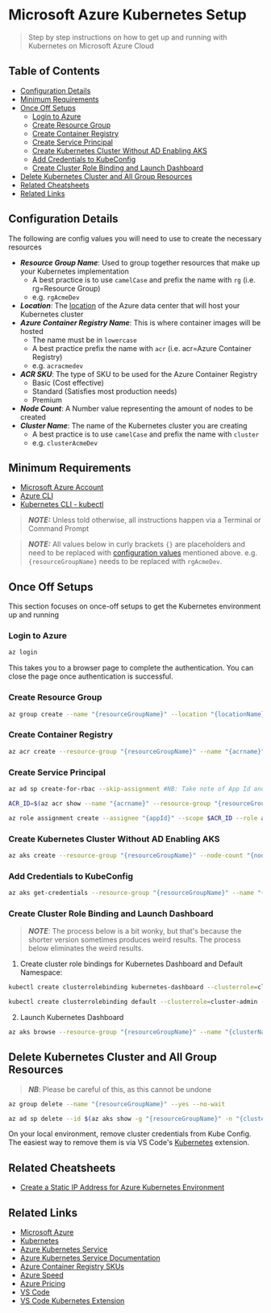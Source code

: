 # Microsoft Azure Kubernetes Setup
> Step by step instructions on how to get up and running with Kubernetes on Microsoft Azure Cloud

## Table of Contents

- [Configuration Details](#configuration-details)
- [Minimum Requirements](#minimum-requirements)
- [Once Off Setups](#once-off-setups)
    - [Login to Azure](#login-to-azure)
    - [Create Resource Group](#create-resource-group)
    - [Create Container Registry](#create-container-registry)
    - [Create Service Principal](#create-service-principal)
    - [Create Kubernetes Cluster Without AD Enabling AKS](#create-kubernetes-cluster-without-ad-enabling-aks)
    - [Add Credentials to KubeConfig](#add-credentials-to-kubeconfig)
    - [Create Cluster Role Binding and Launch Dashboard](#create-cluster-role-binding-and-launch-dashboard)
- [Delete Kubernetes Cluster and All Group Resources](#delete-kubernetes-cluster-and-all-group-resources)
- [Related Cheatsheets](#related-cheatsheets)
- [Related Links](#related-links)

## Configuration Details

The following are config values you will need to use to create the necessary resources

- ***Resource Group Name***: Used to group together resources that make up your Kubernetes implementation
    - A best practice is to use `camelCase` and prefix the name with `rg` (i.e. rg=Resource Group)
    - e.g. `rgAcmeDev`
- ***Location***: The [location](https://azure.microsoft.com/en-us/global-infrastructure/locations/) of the Azure data center that will host your Kubernetes cluster
- ***Azure Container Registry Name***: This is where container images will be hosted
    - The name must be in `lowercase`
    - A best practice prefix the name with `acr` (i.e. acr=Azure Container Registry)
    - e.g. `acracmedev`
- ***ACR SKU***: The type of SKU to be used for the Azure Container Registry
    - Basic (Cost effective)
    - Standard (Satisfies most production needs)
    - Premium
- ***Node Count***: A Number value representing the amount of nodes to be created
- ***Cluster Name***: The name of the Kubernetes cluster you are creating
    - A best practice is to use `camelCase` and prefix the name with `cluster`
    - e.g. `clusterAcmeDev`

## Minimum Requirements

* [Microsoft Azure Account](https://azure.microsoft.com/en-us/free/?WT.mc_id=A261C142F)
* [Azure CLI](https://docs.microsoft.com/en-us/cli/azure/install-azure-cli?view=azure-cli-latest)
* [Kubernetes CLI - kubectl](https://kubernetes.io/docs/tasks/tools/install-kubectl/)

> ***NOTE:*** Unless told otherwise, all instructions happen via a Terminal or Command Prompt

> ***NOTE:*** All values below in curly brackets `{}` are placeholders and need to be replaced with [configuration values](#configuration-details) mentioned above. e.g. `{resourceGroupName}` needs to be replaced with `rgAcmeDev`.

## Once Off Setups

This section focuses on once-off setups to get the Kubernetes environment up and running

### Login to Azure

```bash
az login
```
This takes you to a browser page to complete the authentication. You can close the page once authentication is successful.

### Create Resource Group

```bash
az group create --name "{resourceGroupName}" --location "{locationName}"
```

### Create Container Registry

```bash
az acr create --resource-group "{resourceGroupName}" --name "{acrname}" --sku "{skuType}" --location "{locationName}"
```

### Create Service Principal

```bash
az ad sp create-for-rbac --skip-assignment #NB: Take note of App Id and Password as they get used in the next few commands

ACR_ID=$(az acr show --name "{acrname}" --resource-group "{resourceGroupName}" --query "id" --output tsv) #In Powershell, replace ACR_ID with $env:ACR_ID

az role assignment create --assignee "{appId}" --scope $ACR_ID --role acrpull #In Powershell, replace $ACR_ID with $env:ACR_ID
```

### Create Kubernetes Cluster Without AD Enabling AKS

```bash
az aks create --resource-group "{resourceGroupName}" --node-count "{nodeCount}" --name "{clusterName}" --location "{locationName}" --service-principal "{appId}" --client-secret "{password}" --node-vm-size "Standard_DS1_v2" --generate-ssh-keys #Takes about 10 minutes to run
```

### Add Credentials to KubeConfig

```bash
az aks get-credentials --resource-group "{resourceGroupName}" --name "{clusterName}" --overwrite-existing
```

### Create Cluster Role Binding and Launch Dashboard

> ***NOTE***: The process below is a bit wonky, but that's because the shorter version sometimes produces weird results. The process below eliminates the weird results.

1. Create cluster role bindings for Kubernetes Dashboard and Default Namespace:

```bash
kubectl create clusterrolebinding kubernetes-dashboard --clusterrole=cluster-admin --serviceaccount=kube-system:kubernetes-dashboard

kubectl create clusterrolebinding default --clusterrole=cluster-admin --serviceaccount=kube-system:default
```

2. Launch Kubernetes Dashboard

```bash
az aks browse --resource-group "{resourceGroupName}" --name "{clusterName}"
```

## Delete Kubernetes Cluster and All Group Resources

> ***NB***: Please be careful of this, as this cannot be undone

```bash
az group delete --name "{resourceGroupName}" --yes --no-wait

az ad sp delete --id $(az aks show -g "{resourceGroupName}" -n "{clusterName}" --query servicePrincipalProfile.clientId -o tsv)

```

On your local environment, remove cluster credentials from Kube Config. The easiest way to remove them is via VS Code's [Kubernetes](https://marketplace.visualstudio.com/items?itemName=ms-kubernetes-tools.vscode-kubernetes-tools) extension.

## Related Cheatsheets
* [Create a Static IP Address for Azure Kubernetes Environment](azure-kubernetes-static-ip.md)

## Related Links
* [Microsoft Azure](https://azure.microsoft.com/en-us)
* [Kubernetes](https://kubernetes.io)
* [Azure Kubernetes Service](https://azure.microsoft.com/en-us/services/kubernetes-service)
* [Azure Kubernetes Service Documentation](https://docs.microsoft.com/en-us/azure/aks)
* [Azure Container Registry SKUs](https://docs.microsoft.com/en-us/azure/container-registry/container-registry-skus)
* [Azure Speed](http://www.azurespeed.com)
* [Azure Pricing](https://azureprice.net)
* [VS Code](https://code.visualstudio.com)
* [VS Code Kubernetes Extension](https://marketplace.visualstudio.com/items?itemName=ms-kubernetes-tools.vscode-kubernetes-tools)